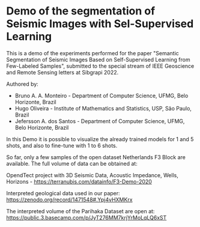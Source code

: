 
# Demo of the segmentation of Seismic Images with Sel-Supervised Learning

This is a demo of the experiments performed for the paper "Semantic Segmentation of Seismic Images Based on Self-Supervised Learning from Few-Labeled Samples", submitted to the special stream of IEEE Geoscience and Remote Sensing letters at Sibgrapi 2022.

Authored by: 
  * Bruno A. A. Monteiro - Department of Computer Science, UFMG, Belo Horizonte, Brazil  
  * Hugo Oliveira  - Institute of Mathematics and Statistics, USP, São Paulo, Brazil
  * Jefersson A. dos Santos - Department of Computer Science, UFMG, Belo Horizonte, Brazil

In this Demo it is possible to visualize the already trained models for 1 and 5 shots, and also to fine-tune with 1 to 6 shots. 

So far, only a few samples of the open dataset Netherlands F3 Block are available. The full volume of data can be obtained at:

OpendTect project with 3D Seismic Data, Acoustic Impedance, Wells, Horizons - https://terranubis.com/datainfo/F3-Demo-2020

Interpreted geological data used in our paper: https://zenodo.org/record/1471548#.Ypj4vHXMKrx 


The interpreted volume of the Parihaka Dataset are open at: https://public.3.basecamp.com/p/JyT276MM7krjYrMoLqLQ6xST
